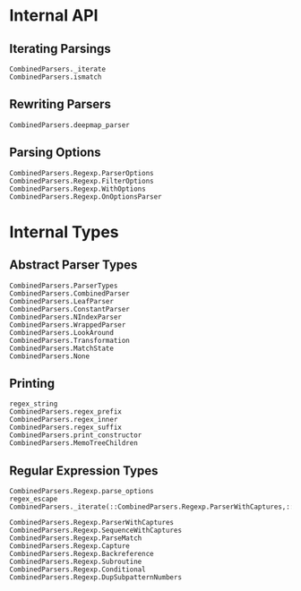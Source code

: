 # Internal API
## Iterating Parsings
```@docs
CombinedParsers._iterate
CombinedParsers.ismatch
```

## Rewriting Parsers
```@docs
CombinedParsers.deepmap_parser
```

## Parsing Options
```@docs
CombinedParsers.Regexp.ParserOptions
CombinedParsers.Regexp.FilterOptions
CombinedParsers.Regexp.WithOptions
CombinedParsers.Regexp.OnOptionsParser
```

# Internal Types
## Abstract Parser Types
```@docs
CombinedParsers.ParserTypes
CombinedParsers.CombinedParser
CombinedParsers.LeafParser
CombinedParsers.ConstantParser
CombinedParsers.NIndexParser
CombinedParsers.WrappedParser
CombinedParsers.LookAround
CombinedParsers.Transformation
CombinedParsers.MatchState
CombinedParsers.None
```

## Printing
```@docs
regex_string
CombinedParsers.regex_prefix
CombinedParsers.regex_inner
CombinedParsers.regex_suffix
CombinedParsers.print_constructor
CombinedParsers.MemoTreeChildren
```


## Regular Expression Types
```@docs
CombinedParsers.Regexp.parse_options
regex_escape
CombinedParsers._iterate(::CombinedParsers.Regexp.ParserWithCaptures,::CombinedParsers.Regexp.SequenceWithCaptures,a...)
```

```@docs
CombinedParsers.Regexp.ParserWithCaptures
CombinedParsers.Regexp.SequenceWithCaptures
CombinedParsers.Regexp.ParseMatch
CombinedParsers.Regexp.Capture
CombinedParsers.Regexp.Backreference
CombinedParsers.Regexp.Subroutine
CombinedParsers.Regexp.Conditional
CombinedParsers.Regexp.DupSubpatternNumbers
```

